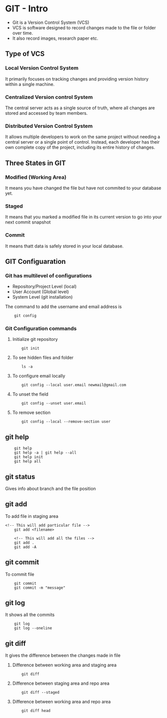# GIT - Intro

* Git is a Version Control System (VCS)
* VCS is software designed to record changes made to the file or folder over time.
* It also record images, research paper etc.

## Type of VCS

### Local Version Control System

It primarily focuses on tracking changes and providing version history within a single machine.

### Centralized Version control System

The central server acts as a single source of truth, where all changes are stored and accessed by team members.

### Distributed Version Control System

It allows multiple developers to work on the same project without needing a central server or a single point of control. Instead, each developer has their own complete copy of the project, including its entire history of changes.

## Three States in GIT

### Modified (Working Area)

It means you have changed the file but have not  commited to your database yet.

### Staged

It means that you marked a modified file in its current version to go into your next commit snapshot

### Commit

It means thatt data is safely stored in your local database.

## GIT Configuaration

### Git has multilevel of configurations

* Repository/Project Level (local)
* User Account (Global level)
* System Level (git installation)

The command to add the username and email address is  

```cmd
    git config
```

### Git Configuration commands

1. Initialize git repository

    ```git
        git init
    ```

2. To see hidden files and folder

    ```git
        ls -a
    ```

3. To configure email locally

    ```git
        git config --local user.email newmail@gmail.com
    ```

4. To unset the field

    ```git
        git config --unset user.email
    ```

5. To remove section

    ```git
        git config --local --remove-section user
    ```

## git help

```git
    git help
    git help -a | git help --all
    git help init
    git help all
```

## git status

Gives info about branch and the file position

## git add

To add file in staging area

```git
<!-- This will add particular file -->
    git add <filename>

    <!-- This will add all the files -->
    git add .
    git add -A
```

## git commit

To commit file

```git
    git commit
    git commit -m "message"
```

## git log

It shows all the commits

```git
    git log
    git log --oneline
```

## git diff

It gives the difference between the changes made in file

1. Difference between working area and staging area

    ```git
        git diff
    ```

2. Difference between staging area and repo area

    ```git
        git diff --staged
    ```

3. Difference between working area and repo area

    ```git
        git diff head
    ```
